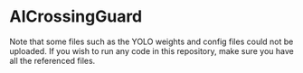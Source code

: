 # AICrossingGuard

Note that some files such as the YOLO weights and config files could not be uploaded. If you wish to run any code in this repository, make sure you have all the referenced files. 
